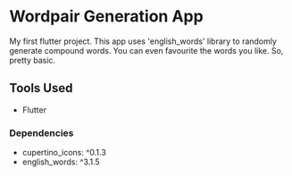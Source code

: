 # Wordpair Generation App

My first flutter project. This app uses 'english_words' library to randomly generate compound words. You can even favourite the words you like. So, pretty basic.  

## Tools Used
* Flutter
### Dependencies
  * cupertino_icons: ^0.1.3
  * english_words: ^3.1.5

